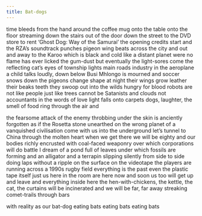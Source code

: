 ```yaml
---
title: Bat-dogs
---
```


time bleeds from the hand around the coffee mug onto the table onto the floor streaming down the stairs out of the door down the street to the DVD store to rent ‘Ghost Dog: Way of the Samurai’ the opening credits start and the RZA’s soundtrack punches pigeon wing beats across the city and out and away to the Karoo which is black and cold like a distant planet were no flame has ever licked the gum-dust but eventually the light-sores come the reflecting cat’s eyes of township lights main roads industry in the aeroplane a child talks loudly, down below Busi Mhlongo is mourned and soccer snows down the pigeons change shape at night their wings grow leather their beaks teeth they swoop out into the wilds hungry for blood robots are not like people just like trees cannot be Satanists and clouds not accountants in the words of love light falls onto carpets dogs, laughter, the smell of food ring through the air and

the fearsome attack of the enemy throbbing under the skin is anciently forgotten as if the Rosetta stone unearthed on the wrong planet of a vanquished civilisation come with us into the underground let’s tunnel to China through the molten heart when we get there we will be eighty and our bodies richly encrusted with coal-faced weaponry over which corporations will do battle I dream of a pond full of leaves under which fossils are forming and an alligator and a terrapin slipping silently from side to side doing laps without a ripple on the surface on the videotape the players are running across a 1990s rugby field everything is the past even the plastic tape itself just us here in the room are here now and soon us too will get up and leave and everything inside here the hen-with-chickens, the kettle, the cat, the curtains will be incinerated and we will be far, far away streaking comet-trails through bars

with reality as our bat-dog eating bats eating bats eating bats
